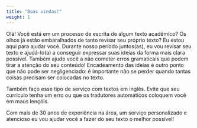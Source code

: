 ```yaml
---
title: "Boas vindas!"
weight: 1
---
```


Olá! Você está em um processo de escrita de algum texto acadêmico? Os olhos já estão embaralhados de tanto revisar seu próprio texto? Eu estou aqui para ajudar você. Durante nosso período juntos(as), eu vou revisar seu texto e ajudá-lo(a) a conseguir expressar suas ideias da forma mais clara possível. Também ajudo você a não cometer erros gramaticais que podem tirar a atenção do seu conteúdo! Encadeamento das ideias é outro ponto que não pode ser negligenciado: é importante não se perder quando tantas coisas precisam ser colocadas no texto.

Também faço esse tipo de serviço com textos em inglês. Evite que seu currículo tenha um erro ou que os tradutores automáticos coloquem você em maus lençóis.

Com mais de 30 anos de experiência na área, um serviço personalizado e atencioso eu vou ajudar você a fazer do seu texto o melhor possível!

